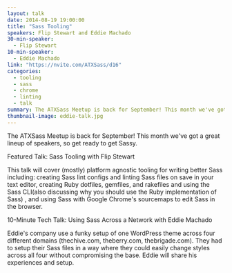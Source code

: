 ```yaml
---
layout: talk
date: 2014-08-19 19:00:00
title: "Sass Tooling"
speakers: Flip Stewart and Eddie Machado
30-min-speaker:
  - Flip Stewart
10-min-speaker:
  - Eddie Machado
link: "https://nvite.com/ATXSass/d16"
categories:
  - tooling
  - sass
  - chrome
  - linting
  - talk
summary: The ATXSass Meetup is back for September! This month we've got a great lineup of speakers, so get ready to get Sassy.
thumbnail-image: eddie-talk.jpg
---
```


The ATXSass Meetup is back for September! This month we've got a great lineup of speakers, so get ready to get Sassy.

Featured Talk: Sass Tooling with Flip Stewart

This talk will cover (mostly) platform agnostic tooling for writing better Sass including: creating Sass lint configs and linting Sass files on save in your text editor, creating Ruby dotfiles, gemfiles, and rakefiles and using the Sass CLI(also discussing why you should use the Ruby implementation of Sass) , and using Sass with Google Chrome's sourcemaps to edit Sass in the browser.

10-Minute Tech Talk: Using Sass Across a Network with Eddie Machado

Eddie's company use a funky setup of one WordPress theme across four different domains (thechive.com, theberry.com, thebrigade.com). They had to setup their Sass files in a way where they could easily change styles across all four without compromising the base. Eddie will share his experiences and setup.